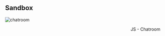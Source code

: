 ## Sandbox

![chatroom](https://user-images.githubusercontent.com/66513003/114851833-34ae2400-9e1d-11eb-9534-7de8f08c2302.png)
<div align=right> JS - Chatroom </div>
